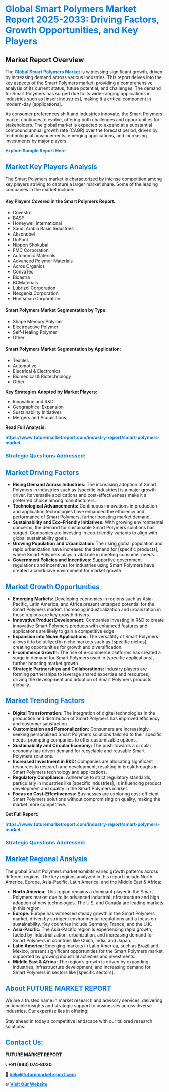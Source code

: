 <h1 style="color: #007BFF;">Global Smart Polymers Market Report 2025-2033: Driving Factors, Growth Opportunities, and Key Players</h1>

<section id="overview">
<h2>Market Report Overview</h2>
<p>The <a href="https://www.futuremarketreport.com/industry-report/smart-polymers-market" style="color: #007BFF; text-decoration: none;"><strong>Global Smart Polymers Market</strong></a> is witnessing significant growth, driven by increasing demand across various industries. This report delves into the key aspects of the Smart Polymers market, providing a comprehensive analysis of its current status, future potential, and challenges. The demand for Smart Polymers has surged due to its wide-ranging applications in industries such as [insert industries], making it a critical component in modern-day [applications].</p>
<p>As consumer preferences shift and industries innovate, the Smart Polymers market continues to evolve, offering both challenges and opportunities for stakeholders. The global market is expected to expand at a substantial compound annual growth rate (CAGR) over the forecast period, driven by technological advancements, emerging applications, and increasing investments by major players.</p>
</section>

<section id="overview">
<p><a href="https://www.futuremarketreport.com/request-sample/reportId=88928" style="color: #007BFF; text-decoration: none;"><strong>Explore Sample Report Here</strong></a></p>
</section>

<section id="key-players">
<h2 style="color: #007BFF;">Market Key Players Analysis</h2>
<p>The Smart Polymers market is characterized by intense competition among key players striving to capture a larger market share. Some of the leading companies in the market include:</p>
<h4>Key Players Covered in the Smart Polymers Report:</h4>
<ul><li>Covestro</li><li>BASF</li><li>Honeywell International</li><li>Saudi Arabia Basic Industries</li><li>Akzonobel</li><li>DuPont</li><li>Nippon Shokubai</li><li>FMC Corporation</li><li>Autonomic Materials</li><li>Advanced Polymer Materials</li><li>Acros Organics</li><li>ConvaTec</li><li>Bioastra</li><li>BCMaterials</li><li>Lubrizol Corporation</li><li>Nexgenia Corporation</li><li>Huntsman Corporation</li></ul>
<h4>Smart Polymers Market Segmentation by Type:</h4>
<ul><li>Shape Memory Polymer</li><li>Electroactive Polymer</li><li>Self-Healing Polymer</li><li>Other</li></ul>

<h4>Smart Polymers Market Segmentation by Application:</h4>
<ul><li>Textiles</li><li>Automotive</li><li>Electrical &amp; Electronics</li><li>Biomedical &amp; Biotechnology</li><li>Other</li></ul>
<p><strong>Key Strategies Adopted by Market Players:</strong></p>
<ul>
<li>Innovation and R&D</li>
<li>Geographical Expansion</li>
<li>Sustainability Initiatives</li>
<li>Mergers and Acquisitions</li>
</ul>
</section>

<section>
<p><strong>Read Full Analysis: </strong></p><a href="https://www.futuremarketreport.com/industry-report/smart-polymers-market" style="color: #007BFF; text-decoration: none;"><strong>https://www.futuremarketreport.com/industry-report/smart-polymers-market</strong></a>
<h3 style="color: #007BFF;">Strategic Questions Addressed:</h3>
</section>

<section id="driving-factors">
<h2 style="color: #007BFF;">Market Driving Factors</h2>
<ul>
<li><strong>Rising Demand Across Industries:</strong> The increasing adoption of Smart Polymers in industries such as [specific industries] is a major growth driver. Its versatile applications and cost-effectiveness make it a preferred choice among manufacturers.</li>
<li><strong>Technological Advancements:</strong> Continuous innovations in production and application technologies have enhanced the efficiency and performance of Smart Polymers, further boosting market demand.</li>
<li><strong>Sustainability and Eco-Friendly Initiatives:</strong> With growing environmental concerns, the demand for sustainable Smart Polymers solutions has surged. Companies are investing in eco-friendly variants to align with global sustainability goals.</li>
<li><strong>Growing Population and Urbanization:</strong> The rising global population and rapid urbanization have increased the demand for [specific products], where Smart Polymers plays a vital role in meeting consumer needs.</li>
<li><strong>Government Policies and Incentives:</strong> Supportive government regulations and incentives for industries using Smart Polymers have created a conducive environment for market growth.</li>
</ul>
</section>

<section id="growth-opportunities">
<h2 style="color: #007BFF;">Market Growth Opportunities</h2>
<ul>
<li><strong>Emerging Markets:</strong> Developing economies in regions such as Asia-Pacific, Latin America, and Africa present untapped potential for the Smart Polymers market. Increasing industrialization and urbanization in these regions are key growth drivers.</li>
<li><strong>Innovative Product Development:</strong> Companies investing in R&D to create innovative Smart Polymers products with enhanced features and applications are likely to gain a competitive edge.</li>
<li><strong>Expansion into Niche Applications:</strong> The versatility of Smart Polymers allows it to be utilized in niche markets such as [specific niches], creating opportunities for growth and diversification.</li>
<li><strong>E-commerce Growth:</strong> The rise of e-commerce platforms has created a surge in demand for Smart Polymers used in [specific applications], further boosting market growth.</li>
<li><strong>Strategic Partnerships and Collaborations:</strong> Industry players are forming partnerships to leverage shared expertise and resources, driving the development and adoption of Smart Polymers products globally.</li>
</ul>
</section>

<section id="trending-factors">
<h2 style="color: #007BFF;">Market Trending Factors</h2>
<ul>
<li><strong>Digital Transformation:</strong> The integration of digital technologies in the production and distribution of Smart Polymers has improved efficiency and customer satisfaction.</li>
<li><strong>Customization and Personalization:</strong> Consumers are increasingly seeking personalized Smart Polymers solutions tailored to their specific needs, prompting companies to offer customizable options.</li>
<li><strong>Sustainability and Circular Economy:</strong> The push towards a circular economy has driven demand for recyclable and reusable Smart Polymers solutions.</li>
<li><strong>Increased Investment in R&D:</strong> Companies are allocating significant resources to research and development, resulting in breakthroughs in Smart Polymers technology and applications.</li>
<li><strong>Regulatory Compliance:</strong> Adherence to strict regulatory standards, particularly in industries like [specific industries], is influencing product development and quality in the Smart Polymers market.</li>
<li><strong>Focus on Cost-Effectiveness:</strong> Businesses are exploring cost-efficient Smart Polymers solutions without compromising on quality, making the market more competitive.</li>
</ul>
</section>

<section>
<p><strong>Get Full Report: </strong></p><a href="https://www.futuremarketreport.com/industry-report/smart-polymers-market" style="color: #007BFF; text-decoration: none;"><strong>https://www.futuremarketreport.com/industry-report/smart-polymers-market</strong></a>
<h3 style="color: #007BFF;">Strategic Questions Addressed:</h3>
</section>


<section id="regional-analysis">
<h2 style="color: #007BFF;">Market Regional Analysis</h2>
<p>The global Smart Polymers market exhibits varied growth patterns across different regions. The key regions analyzed in this report include North America, Europe, Asia-Pacific, Latin America, and the Middle East & Africa:</p>
<ul>
<li><strong>North America:</strong> This region remains a dominant player in the Smart Polymers market due to its advanced industrial infrastructure and high adoption of new technologies. The U.S. and Canada are leading markets in this region.</li>
<li><strong>Europe:</strong> Europe has witnessed steady growth in the Smart Polymers market, driven by stringent environmental regulations and a focus on sustainability. Key countries include Germany, France, and the U.K.</li>
<li><strong>Asia-Pacific:</strong> The Asia-Pacific region is experiencing rapid growth, fueled by industrialization, urbanization, and increasing demand for Smart Polymers in countries like China, India, and Japan.</li>
<li><strong>Latin America:</strong> Emerging markets in Latin America, such as Brazil and Mexico, present significant opportunities for the Smart Polymers market, supported by growing industrial activities and investments.</li>
<li><strong>Middle East & Africa:</strong> The region’s growth is driven by expanding industries, infrastructure development, and increasing demand for Smart Polymers in sectors like [specific sectors].</li>
</ul>
</section>

<footer>
<h2 style="color: #007BFF;">About FUTURE MARKET REPORT</h2>
<p>We are a trusted name in market research and advisory services, delivering actionable insights and strategic support to businesses across diverse industries. Our expertise lies in offering:</p>

<p>Stay ahead in today’s competitive landscape with our tailored research solutions.</p>

<h2 style="color: #007BFF;">Contact Us:</h2>
<p><strong>FUTURE MARKET REPORT</strong></p>
<p>📞 <strong>+91 (883) 074-8030</strong></p>
<p>📧 <strong><a href="mailto:help@futuremarketreport.com" style="color: #007BFF;">help@futuremarketreport.com</a></strong></p>
<p>🌐 <strong><a href="https://www.futuremarketreport.com/" style="color: #007BFF;">Visit Our Website</a></strong></p>
</footer>